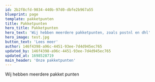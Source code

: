 ```yaml
---
id: 2b2f8cfd-9034-440b-97d0-dbfe2b967a55
blueprint: page
template: pakketpunten
title: Pakketpunten
hero_title: Pakketpunten
hero_text: 'Wij hebben meerdere pakketpunten, zoals postnl en dhl'
hero_image: test.jpg
button_text: 'Lees meer'
author: 146f4398-a96c-4451-93ee-7d4d945ec765
updated_by: 146f4398-a96c-4451-93ee-7d4d945ec765
updated_at: 1698528719
main_header: 'Onze pakketpunten'
---
```

Wij hebben meerdere pakket punten